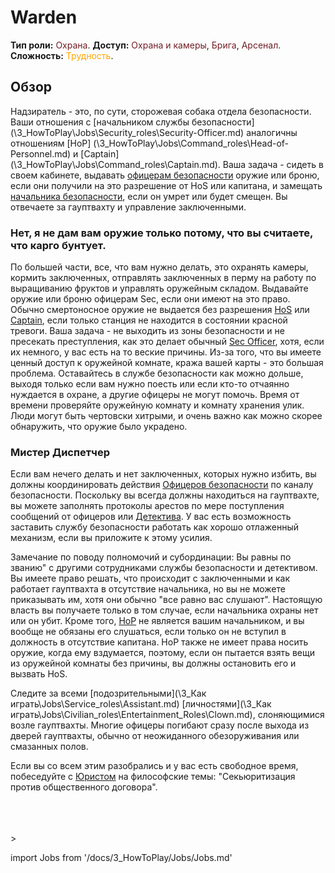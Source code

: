 # Warden
**Тип роли:** <font color="#711e25">Охрана</font>. **Доступ:** <font color="#711e25">Охрана и камеры</font>, <font color="#711e25">Брига</font>, <font color="#711e25">Арсенал</font>. **Сложность:** <font color="Orange">Трудность</font>.


## Обзор

Надзиратель - это, по сути, сторожевая собака отдела безопасности. Ваши отношения с [начальником службы безопасности] (\3_HowToPlay\Jobs\Security_roles\Security-Officer.md) аналогичны отношениям [HoP] (\3_HowToPlay\Jobs\Command_roles\Head-of-Personnel.md) и [Captain] (\3_HowToPlay\Jobs\Command_roles\Captain.md). Ваша задача - сидеть в своем кабинете, выдавать [офицерам безопасности](\3_HowToPlay\Jobs\Security_roles\Security-Officer.md) оружие или броню, если они получили на это разрешение от HoS или капитана, и замещать [начальника безопасности](\3_HowToPlay\Jobs\Security_roles\Security-Officer.md), если он умрет или будет смещен. Вы отвечаете за гауптвахту и управление заключенными.
### Нет, я не дам вам оружие только потому, что вы считаете, что карго бунтует.


По большей части, все, что вам нужно делать, это охранять камеры, кормить заключенных, отправлять заключенных в перму на работу по выращиванию фруктов и управлять оружейным складом. Выдавайте оружие или броню офицерам Sec, если они имеют на это право. Обычно смертоносное оружие не выдается без разрешения [HoS](\3_HowToPlay\Jobs\Security_roles\Security-Officer.md) или [Captain](\3_HowToPlay\Jobs\Command_roles\Captain.md), если только станция не находится в состоянии красной тревоги. Ваша задача - не выходить из зоны безопасности и не пресекать преступления, как это делает обычный [Sec Officer](\3_HowToPlay\Jobs\Security_roles\Security-Officer.md), хотя, если их немного, у вас есть на то веские причины. Из-за того, что вы имеете ценный доступ к оружейной комнате, кража вашей карты - это большая проблема. Оставайтесь в службе безопасности как можно дольше, выходя только если вам нужно поесть или если кто-то отчаянно нуждается в охране, а другие офицеры не могут помочь. Время от времени проверяйте оружейную комнату и комнату хранения улик. Люди могут быть чертовски хитрыми, и очень важно как можно скорее обнаружить, что оружие было украдено.


### Мистер Диспетчер


Если вам нечего делать и нет заключенных, которых нужно избить, вы должны координировать действия [Офицеров безопасности](\3_HowToPlay\Jobs\Security_roles\Security-Officer.md) по каналу безопасности. Поскольку вы всегда должны находиться на гауптвахте, вы можете заполнять протоколы арестов по мере поступления сообщений от офицеров или [Детектива](\3_HowToPlay\Jobs\Security_roles\Detective.md). У вас есть возможность заставить службу безопасности работать как хорошо отлаженный механизм, если вы приложите к этому усилия.

Замечание по поводу полномочий и субординации: Вы равны по званию" с другими сотрудниками службы безопасности и детективом. Вы имеете право решать, что происходит с заключенными и как работает гауптвахта в отсутствие начальника, но вы не можете приказывать им, хотя они обычно "все равно вас слушают". Настоящую власть вы получаете только в том случае, если начальника охраны нет или он убит. Кроме того, [HoP](\3_HowToPlay\Jobs\Command_roles\Head-of-Personnel.md) не является вашим начальником, и вы вообще не обязаны его слушаться, если только он не вступил в должность в отсутствие капитана. HoP также не имеет права носить оружие, когда ему вздумается, поэтому, если он пытается взять вещи из оружейной комнаты без причины, вы должны остановить его и вызвать HoS.

Следите за всеми [подозрительными](\3_Как играть\Jobs\Service_roles\Assistant.md) [личностями](\3_Как играть\Jobs\Civilian_roles\Entertainment_Roles\Clown.md), слоняющимися возле гауптвахты. Многие офицеры погибают сразу после выхода из дверей гауптвахты, обычно от неожиданного обезоруживания или смазанных полов.

Если вы со всем этим разобрались и у вас есть свободное время, побеседуйте с [Юристом](\3_HowToPlay\Jobs\Security_roles\Lawyer.md) на философские темы: "Секьюритизация против общественного договора".

  <br/>
<br/>
<br/>>

import Jobs from '/docs/3_HowToPlay/Jobs/Jobs.md'

<Jobs />
